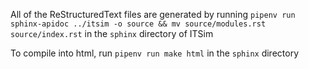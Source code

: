 All of the ReStructuredText files are generated by running `pipenv run sphinx-apidoc ../itsim -o source && mv source/modules.rst source/index.rst` in the `sphinx` directory of ITSim

To compile into html, run `pipenv run make html` in the `sphinx` directory